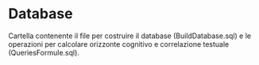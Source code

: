 # Database
Cartella contenente il file per costruire il database (BuildDatabase.sql) e le operazioni per calcolare orizzonte cognitivo e correlazione testuale (QueriesFormule.sql).

